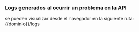 ### Logs generados al ocurrir un problema en la API
se pueden visualizar desde el navegador en la siguiente ruta:
{{dominio}}/logs
